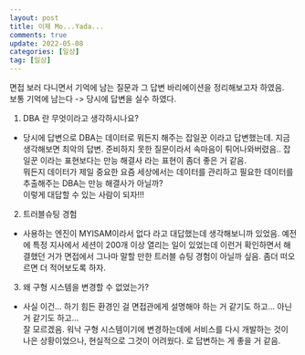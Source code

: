 ```yaml
---
layout: post
title: 이제 Mo...Yada...
comments: true
update: 2022-05-08
categories: [일상]
tag: [일상]
---
```


면접 보러 다니면서 기억에 남는 질문과 그 답변 바리에이션을 정리해보고자 하였음.  
보통 기억에 남는다 -> 당시에 답변을 실수 하였다.  
  
  
1. DBA 란 무엇이라고 생각하시나요?  
 - 당시에 답변으로 DBA는 데이터로 뭐든지 해주는 잡일꾼 이라고 답변했는데. 지금 생각해보면 최악의 답변. 준비하지 못한 질문이라서 속마음이 튀어나와버렸음.. 잡일꾼 이라는 표현보다는 만능 해결사 라는 표현이 좀더 좋은 거 같음.  
 뭐든지 데이터가 제일 중요한 요즘 세상에서는 데이터를 관리하고 필요한 데이터를 추출해주는 DBA는 만능 해결사가 아닐까?  
 이렇게 대답할 수 있는 사람이 되자!!!  

2. 트러블슈팅 경험  
 - 사용하는 엔진이 MYISAM이라서 없다 라고 대답했는데 생각해보니까 있었음. 예전에 특정 지사에서 세션이 200개 이상 열리는 일이 있었는데 이런거 확인하면서 해결했던 거가 면접에서 그나마 말할 만한 트러블 슈팅 경험이 아닐까 싶음.  좀더 떠오르면 더 적어보도록 하자.  

3. 왜 구형 시스템을 변경할 수 없었는가? 
 - 사실 이건... 하기 힘든 환경인 걸 면접관에게 설명해야 하는 거 같기도 하고... 아닌거 같기도 하고...  
 잘 모르겠음.  워낙 구형 시스템이기에 변경하는데에 서비스를 다시 개발하는 것이 나은 상황이었으나, 현실적으로 그것이 어려웠다. 로 답변하는 게 좋을 거 같음.  